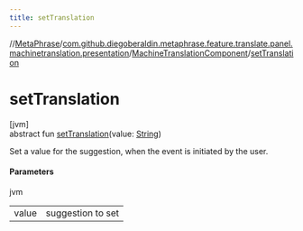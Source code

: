 ```yaml
---
title: setTranslation
---
```

//[MetaPhrase](../../../index.html)/[com.github.diegoberaldin.metaphrase.feature.translate.panel.machinetranslation.presentation](../index.html)/[MachineTranslationComponent](index.html)/[setTranslation](set-translation.html)



# setTranslation



[jvm]\
abstract fun [setTranslation](set-translation.html)(value: [String](https://kotlinlang.org/api/latest/jvm/stdlib/kotlin/-string/index.html))



Set a value for the suggestion, when the event is initiated by the user.



#### Parameters


jvm

| | |
|---|---|
| value | suggestion to set |




